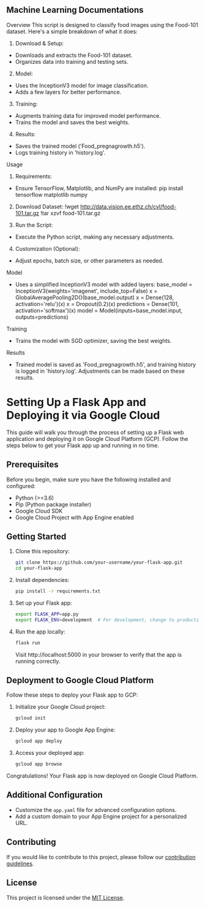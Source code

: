 ## Machine Learning Documentations

Overview
This script is designed to classify food images using the Food-101 dataset. Here's a simple breakdown of what it does:

1. Download & Setup:
- Downloads and extracts the Food-101 dataset.
- Organizes data into training and testing sets.

2. Model:
- Uses the InceptionV3 model for image classification.
- Adds a few layers for better performance.

3. Training:
- Augments training data for improved model performance.
- Trains the model and saves the best weights.

4. Results:
- Saves the trained model ('Food_pregnagrowth.h5').
- Logs training history in 'history.log'.

Usage
1. Requirements:
- Ensure TensorFlow, Matplotlib, and NumPy are installed:
pip install tensorflow matplotlib numpy

2. Download Dataset:
!wget http://data.vision.ee.ethz.ch/cvl/food-101.tar.gz
!tar xzvf food-101.tar.gz

3. Run the Script:
- Execute the Python script, making any necessary adjustments.

4. Customization (Optional):
- Adjust epochs, batch size, or other parameters as needed.

Model
- Uses a simplified InceptionV3 model with added layers:
base_model = InceptionV3(weights='imagenet', include_top=False)
x = GlobalAveragePooling2D()(base_model.output)
x = Dense(128, activation='relu')(x)
x = Dropout(0.2)(x)
predictions = Dense(101, activation='softmax')(x)
model = Model(inputs=base_model.input, outputs=predictions)

Training
- Trains the model with SGD optimizer, saving the best weights.

Results
- Trained model is saved as 'Food_pregnagrowth.h5', and training history is logged in 'history.log'. Adjustments can be made based on these results.


# Setting Up a Flask App and Deploying it via Google Cloud

This guide will walk you through the process of setting up a Flask web application and deploying it on Google Cloud Platform (GCP). Follow the steps below to get your Flask app up and running in no time.

## Prerequisites

Before you begin, make sure you have the following installed and configured:

- Python (>=3.6)
- Pip (Python package installer)
- Google Cloud SDK
- Google Cloud Project with App Engine enabled

## Getting Started

1. Clone this repository:

    ```bash
    git clone https://github.com/your-username/your-flask-app.git
    cd your-flask-app
    ```

2. Install dependencies:

    ```bash
    pip install -r requirements.txt
    ```

3. Set up your Flask app:

    ```bash
    export FLASK_APP=app.py
    export FLASK_ENV=development  # For development, change to production for deployment
    ```

4. Run the app locally:

    ```bash
    flask run
    ```

    Visit http://localhost:5000 in your browser to verify that the app is running correctly.

## Deployment to Google Cloud Platform

Follow these steps to deploy your Flask app to GCP:

1. Initialize your Google Cloud project:

    ```bash
    gcloud init
    ```

2. Deploy your app to Google App Engine:

    ```bash
    gcloud app deploy
    ```

3. Access your deployed app:

    ```bash
    gcloud app browse
    ```

Congratulations! Your Flask app is now deployed on Google Cloud Platform.

## Additional Configuration

- Customize the `app.yaml` file for advanced configuration options.
- Add a custom domain to your App Engine project for a personalized URL.

## Contributing

If you would like to contribute to this project, please follow our [contribution guidelines](CONTRIBUTING.md).

## License

This project is licensed under the [MIT License](LICENSE).


